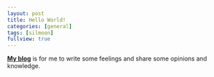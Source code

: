 ```yaml
---
layout: post
title: Hello World!
categories: [general]
tags: [silmoon]
fullview: true
---
```


**[My blog](http://silmoon.github.io/)** is for me to write some feelings and share some opinions and knowledge.
